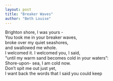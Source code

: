 ```yaml
---
layout: post
title: "Breaker Waves"
author: "Beth Louise"
---
```


Brighton shore, I was yours -  
You took me in your breaker waves,  
broke over my quiet seashores,  
and swallowed me whole.<!--more-->  
I welcomed it. I welcomed you, I said,  
“until my warm sand becomes cold in your waters”:  
Shore-upon- sea, I am cold now.  
Don’t spit me out just yet,  
I want back the words that I said you could keep  